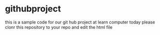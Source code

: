 # githubproject
this is a sample code for our git hub project at learn computer today
please clonr this repository to your repo and edit the html file
